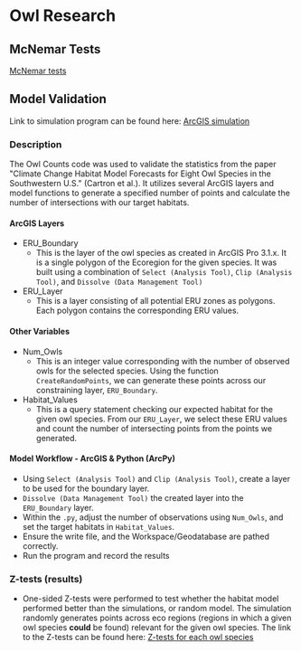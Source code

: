# Owl Research

## McNemar Tests
[McNemar tests](https://github.com/mcartron10/Owl-Research/blob/main/McNemar-Tests.md)

## Model Validation

Link to simulation program can be found here: [ArcGIS simulation](https://github.com/mcartron10/Owl-Research/blob/main/ARC_PY_Owls_Loop_Cartron_et_al%20-%20final.py)

### Description
The Owl Counts code was used to validate the statistics from the paper "Climate Change Habitat Model Forecasts for Eight Owl Species in the Southwestern U.S." (Cartron et al.). It utilizes several ArcGIS layers and model functions to generate a specified number of points and calculate the number of intersections with our target habitats.

#### ArcGIS Layers
* ERU_Boundary
  * This is the layer of the owl species as created in ArcGIS Pro 3.1.x. It is a single polygon of the Ecoregion for the given species. It was built using a combination of `Select (Analysis Tool)`, `Clip (Analysis Tool)`, and `Dissolve (Data Management Tool)`
* ERU_Layer
  * This is a layer consisting of all potential ERU zones as polygons. Each polygon contains the corresponding ERU values.


#### Other Variables
* Num_Owls
  * This is an integer value corresponding with the number of observed owls for the selected species. Using the function `CreateRandomPoints`, we can generate these points across our constraining layer, `ERU_Boundary`.
* Habitat_Values
  * This is a query statement checking our expected habitat for the given owl species. From our `ERU_Layer`, we select these ERU values and count the number of intersecting points from the points we generated.
 

#### Model Workflow - ArcGIS & Python (ArcPy)
* Using `Select (Analysis Tool)` and `Clip (Analysis Tool)`, create a layer to be used for the boundary layer.
* `Dissolve (Data Management Tool)` the created layer into the `ERU_Boundary` layer.
* Within the `.py`, adjust the number of observations using `Num_Owls`, and set the target habitats in `Habitat_Values`.
* Ensure the write file, and the Workspace/Geodatabase are pathed correctly.
* Run the program and record the results

### Z-tests (results)
* One-sided Z-tests were performed to test whether the habitat model performed better than the simulations, or random model. The simulation randomly generates points across eco regions (regions in which a given owl species **could** be found) relevant for the given owl species. The link to the Z-tests can be found here: [Z-tests for each owl species](https://github.com/mcartron10/Owl-Research/blob/main/Model_Validation_Z_tests.md)  

